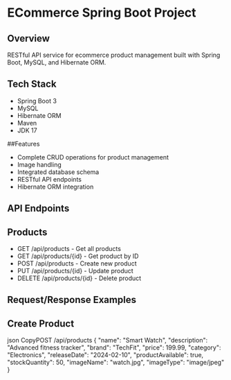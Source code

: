 ﻿# ECommerce Spring Boot Project
## Overview
RESTful API service for ecommerce product management built with Spring Boot, MySQL, and Hibernate ORM.

## Tech Stack
* Spring Boot 3
* MySQL
* Hibernate ORM
* Maven
* JDK 17

##Features
* Complete CRUD operations for product management
* Image handling
* Integrated database schema
* RESTful API endpoints
* Hibernate ORM integration

## API Endpoints
## Products
* GET /api/products - Get all products
* GET /api/products/{id} - Get product by ID
* POST /api/products - Create new product
* PUT /api/products/{id} - Update product
* DELETE /api/products/{id} - Delete product

## Request/Response Examples
## Create Product
json
CopyPOST /api/products
{
    "name": "Smart Watch",
    "description": "Advanced fitness tracker",
    "brand": "TechFit",
    "price": 199.99,
    "category": "Electronics",
    "releaseDate": "2024-02-10",
    "productAvailable": true,
    "stockQuantity": 50,
    "imageName": "watch.jpg",
    "imageType": "image/jpeg"
}
